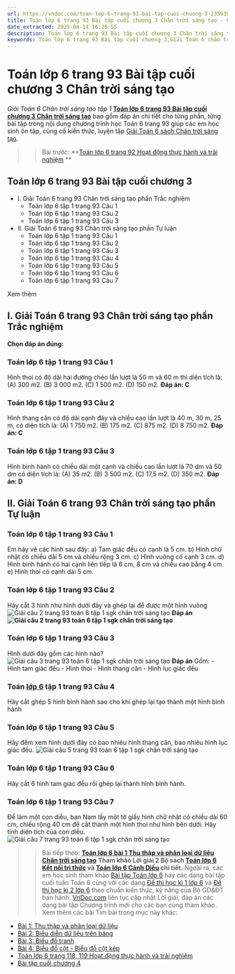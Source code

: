 ```yaml
---
url: https://vndoc.com/toan-lop-6-trang-93-bai-tap-cuoi-chuong-3-235939
title: Toán lớp 6 trang 93 Bài tập cuối chương 3 Chân trời sáng tạo - Giải Toán 6 Chân trời sáng tạo tập 1 - VnDoc.com
date_extracted: 2025-04-14 16:28:55
description: Toán lớp 6 trang 93 Bài tập cuối chương 3 Chân trời sáng tạo bao gồm lời giải chi tiết cho từng bài tập cho các em học sinh tham khảo luyện Giải Toán 6 Chân trời sáng tạo tập 1.
keywords: Toán lớp 6 trang 93 Bài tập cuối chương 3,Giải Toán 6 chân trời sáng tạo bài tập cuối chương 3,toán lớp 6 chân trời sáng tạo chương 3,toán 6,toán lớp 6,giải toán lớp 6,giải toán 6,toán lớp 6 chân trời sáng tạo,toán 6 chân trời sáng tạo,giải toán lớp 6 chân trời sáng tạo,giải toán 6 chân trời sáng tạo,Toán lớp 6 trang 93 chân trời sáng tạo,Bài tập cuối chương 3 Chân trời sáng tạo
---
```


# Toán lớp 6 trang 93 Bài tập cuối chương 3 Chân trời sáng tạo
 _Giải Toán 6 Chân trời sáng tạo tập 1_
[**Toán lớp 6 trang 93 Bài tập cuối chương 3 Chân trời sáng tạo**](<https://vndoc.com/toan-lop-6-trang-93-bai-tap-cuoi-chuong-3-235939>) bao gồm đáp án chi tiết cho từng phần, từng bài tập trong nội dung chương trình học Toán 6 trang 93 giúp các em học sinh ôn tập, củng cố kiến thức, luyện tập [Giải Toán 6 sách Chân trời sáng tạo](<https://vndoc.com/toan-lop-6-sach-chan-troi-sang-tao>).
>> Bài trước: **[Toán lớp 6 trang 92 Hoạt động thực hành và trải nghiệm](<https://vndoc.com/toan-lop-6-trang-92-hoat-dong-thuc-hanh-va-trai-nghiem-235928>) **
## **Toán lớp 6 trang 93 Bài tập cuối chương 3**
  * I. Giải Toán 6 trang 93 Chân trời sáng tạo phần Trắc nghiệm
    * Toán lớp 6 tập 1 trang 93 Câu 1
    * Toán lớp 6 tập 1 trang 93 Câu 2
    * Toán lớp 6 tập 1 trang 93 Câu 3
  * II. Giải Toán 6 trang 93 Chân trời sáng tạo phần Tự luận
    * Toán lớp 6 tập 1 trang 93 Câu 1
    * Toán lớp 6 tập 1 trang 93 Câu 2
    * Toán lớp 6 tập 1 trang 93 Câu 3
    * Toán lớp 6 tập 1 trang 93 Câu 4
    * Toán lớp 6 tập 1 trang 93 Câu 5
    * Toán lớp 6 tập 1 trang 93 Câu 6
    * Toán lớp 6 tập 1 trang 93 Câu 7

Xem thêm
## **I. Giải Toán 6 trang 93 Chân trời sáng tạo phần Trắc nghiệm**
**Chọn đáp án đúng:**
### Toán lớp 6 tập 1 trang 93 Câu 1
Hình thoi có độ dài hai đường chéo lần lượt là 50 m và 60 m thì diện tích là:
\(A\) 300 m2.
\(B\) 3 000 m2.
\(C\) 1 500 m2.
\(D\) 150 m2.
**Đáp án: C**
### Toán lớp 6 tập 1 trang 93 Câu 2
Hình thang cân có độ dài cạnh đáy và chiều cao lần lượt là 40 m, 30 m, 25 m, có diện tích là:
\(A\) 1 750 m2.
\(B\) 175 m2.
\(C\) 875 m2.
\(D\) 8 750 m2.
**Đáp án: C**
### Toán lớp 6 tập 1 trang 93 Câu 3
Hình bình hành có chiều dài một cạnh và chiều cao lần lượt là 70 dm và 50 dm có diện tích là:
\(A\) 35 m2.
\(B\) 3 500 m2.
\(C\) 17,5 m2.
\(D\) 350 m2.
**Đáp án: D**
## **II. Giải Toán 6 trang 93 Chân trời sáng tạo phần Tự luận**
### Toán lớp 6 tập 1 trang 93 Câu 1
Em hãy vẽ các hình sau đây:
a\) Tam giác đều có cạnh là 5 cm.
b\) Hình chữ nhật có chiều dài 5 cm và chiều rộng 3 cm.
c\) Hình vuông có cạnh 3 cm.
d\) Hình bình hành có hai cạnh liên tiếp là 6 cm, 8 cm và chiều cao bằng 4 cm.
e\) Hình thoi có cạnh dài 5 cm.
### Toán lớp 6 tập 1 trang 93 Câu 2
Hãy cắt 3 hình như hình dưới đây và ghép lại để được một hình vuông
![Giải câu 2 trang 93 toán 6 tập 1 sgk chân trời sáng tạo](https://i.vdoc.vn/data/image/2021/06/21/giai-toan-6-bai-bai-tap-cuoi-chuong-3-a.png)
**Đáp án**
**![Giải câu 2 trang 93 toán 6 tập 1 sgk chân trời sáng tạo](https://i.vdoc.vn/data/image/2021/06/21/giai-toan-6-bai-bai-tap-cuoi-chuong-3-e.png)**
### Toán lớp 6 tập 1 trang 93 Câu 3
Hình dưới đây gồm các hình nào?
![Giải câu 3 trang 93 toán 6 tập 1 sgk chân trời sáng tạo](https://i.vdoc.vn/data/image/2021/06/21/giai-toan-6-bai-bai-tap-cuoi-chuong-3-b.png)
**Đáp án**
Gồm:
\- Hình tam giác đều
\- Hình thoi
\- Hình thang cân
\- Hình lục giác đều
### Toán [lớp 6](<https://vndoc.com/tai-lieu-hoc-tap-lop6>) tập 1 trang 93 Câu 4
Hãy cắt ghép 5 hình bình hành sao cho khi ghép lại tạo thành một hình bình hành
### Toán lớp 6 tập 1 trang 93 Câu 5
Hãy đếm xem hình dưới đây có bao nhiêu hình thang cân, bao nhiêu hình lục giác đều.
![Giải câu 5 trang 93 toán 6 tập 1 sgk chân trời sáng tạo](https://i.vdoc.vn/data/image/2021/06/21/giai-toan-6-bai-bai-tap-cuoi-chuong-3-c.png)
### Toán lớp 6 tập 1 trang 93 Câu 6
Hãy cắt 6 hình tam giác đều rồi ghép lại thành hình bình hành.
### Toán lớp 6 tập 1 trang 93 Câu 7
Để làm một con diều, bạn Nam lấy một tờ giấy hình chữ nhật có chiều dài 60 cm, chiều rộng 40 cm để cắt thành một hình thoi như hình bên dưới. Hãy tính diện tích của con diều.
![Giải câu 7 trang 93 toán 6 tập 1 sgk chân trời sáng tạo](https://i.vdoc.vn/data/image/2021/06/21/giai-toan-6-bai-bai-tap-cuoi-chuong-3-d.png)
>> Bài tiếp theo: [**Toán lớp 6 bài 1 Thu thập và phân loại dữ liệu Chân trời sáng tạo**](<https://vndoc.com/toan-lop-6-bai-1-thu-thap-va-phan-loai-du-lieu-chan-troi-sang-tao-235951>)
**Tham khảo Lời giải 2 Bộ sách [Toán lớp 6 Kết nối tri thức](<https://vndoc.com/mon-toan-lop6>) và [Toán lớp 6 Cánh Diều](<https://vndoc.com/toan-lop-6-sach-canh-dieu>) chi tiết.**
Ngoài ra, các em học sinh tham khảo [Bài tập Toán lớp 6](<https://vndoc.com/bai-tap-toan6>) hay các dạng bài tập cuối tuần Toán 6 cùng với các dạng [Đề thi học kì 1 lớp 6](<https://vndoc.com/de-thi-hoc-ki-1-lop6>) và [Đề thi học kì 2 lớp 6](<https://vndoc.com/de-thi-hoc-ki-2-lop6>) theo chuẩn kiến thức, kỹ năng của Bộ GD&ĐT ban hành. [VnDoc.com](<https://vndoc.com/>) liên tục cập nhật Lời giải, đáp án các dạng bài tập Chương trình mới cho các bạn cùng tham khảo.
Xem thêm các bài Tìm bài trong mục này khác:
  * [Bài 1: Thu thập và phân loại dữ liệu ](</toan-lop-6-bai-1-thu-thap-va-phan-loai-du-lieu-chan-troi-sang-tao-235951>)
  * [Bài 2: Biểu diễn dữ liệu trên bảng](</toan-lop-6-bai-2-bieu-dien-du-lieu-tren-bang-chan-troi-sang-tao-235953>)
  * [Bài 3: Biểu đồ tranh ](</toan-lop-6-bai-3-bieu-do-tranh-chan-troi-sang-tao-236017>)
  * [Bài 4: Biểu đồ cột - Biểu đồ cột kép ](</toan-lop-6-bai-4-bieu-do-cot-bieu-do-cot-kep-chan-troi-sang-tao-236025>)
  * [Toán lớp 6 trang 118, 119 Hoạt động thực hành và trải nghiệm](</toan-lop-6-trang-118-119-hoat-dong-thuc-hanh-va-trai-nghiem-236032>)
  * [Bài tập cuối chương 4](</toan-lop-6-bai-tap-cuoi-chuong-4-chan-troi-sang-tao-271219>)

